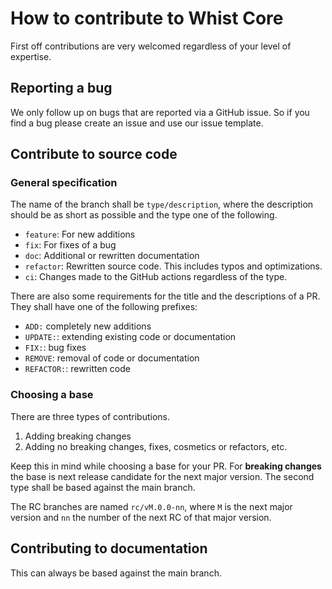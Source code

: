 # How to contribute to Whist Core

First off contributions are very welcomed regardless of your level of expertise.

## Reporting a bug

We only follow up on bugs that are reported via a GitHub issue. So if you find a bug please create
an issue and use our issue template.

## Contribute to source code

### General specification

The name of the branch shall be `type/description`, where the description should be as short as
possible and the type one of the following.

- `feature`: For new additions
- `fix`: For fixes of a bug
- `doc`: Additional or rewritten documentation
- `refactor`: Rewritten source code. This includes typos and optimizations.
- `ci`: Changes made to the GitHub actions regardless of the type.

There are also some requirements for the title and the descriptions of a PR. They shall have one of
the following prefixes:

- `ADD:` completely new additions
- `UPDATE:`: extending existing code or documentation
- `FIX:`: bug fixes
- `REMOVE`: removal of code or documentation
- `REFACTOR:`: rewritten code

### Choosing a base

There are three types of contributions.

1. Adding breaking changes
2. Adding no breaking changes, fixes, cosmetics or refactors, etc.

Keep this in mind while choosing a base for your PR. For **breaking changes** the base is next
release candidate for the next major version. The second type shall be based against the main
branch.

The RC branches are named `rc/vM.0.0-nn`, where `M` is the next major version and `nn` the number of
the next RC of that major version.

## Contributing to documentation

This can always be based against the main branch.

